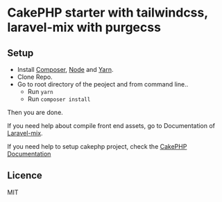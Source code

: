 # CakePHP starter with tailwindcss, laravel-mix with purgecss

## Setup
 - Install [Composer](), [Node](https://nodejs.org/en/) and [Yarn](https://yarnpkg.com/en/).
 - Clone Repo.
 - Go to root directory of the peoject and from command line..
   - Run `yarn` 
   - Run `composer install`
   
  Then you are done.
  
  If you need  help about compile front end assets, go to Documentation of [Laravel-mix](https://laravel.com/docs/5.6/mix).
  
  If you need help to setup cakephp project, check the [CakePHP Documentation](https://book.cakephp.org/2.0/en/installation.html)
  
  ## Licence
  MIT

